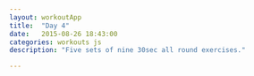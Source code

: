 ```yaml
---
layout: workoutApp
title:  "Day 4"
date:   2015-08-26 18:43:00
categories: workouts js
description: "Five sets of nine 30sec all round exercises."

---
```


<script type="text/javascript">
    function get_exercises(){
        var library = exerciseLibrary();
        var exercises = [];

        for(var i=0;i<3;i++){
            exercises.push({exercise: library.starjumps, time: 20, reps: 0});
            exercises.push({exercise: library.armCircles, time: 20, reps: 0});
            exercises.push({exercise: library.trunkRotations, time: 20, reps: 0});
        }
                         
        for(var i=0;i<5;i++){
            exercises.push({exercise: library.pushups, time: 27, reps: 0});
            exercises.push({exercise: library.lunges, time: 27, reps: 0});
            exercises.push({exercise: library.jumpSquats,  time: 27, reps: 0});
            exercises.push({exercise: library.widePushups,  time: 27, reps: 0});
            exercises.push({exercise: library.flutterKicks, time: 27, reps: 0});
            exercises.push({exercise: library.closePushups, time: 27, reps: 0});
            exercises.push({exercise: library.tipOvers, time: 27, reps: 0});
            exercises.push({exercise: library.sideLegRaises, time: 27, reps: 0});
            exercises.push({exercise: library.situps, time: 27, reps: 0});
        };
        return exercises;
    }
</script>
